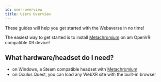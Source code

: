 ```yaml
---
id: user-overview
title: Users Overview
---
```


These guides will help you get started with the Webaverse in no time!

The easiest way to get started is to install [Metachromium](./1-metachromium-overview.md) on am OpenVR compatible XR device!

## What hardware/headset do I need?

- on Windows, a Steam compatible headset with [Metachromium](./1-metachromium-overview.md)
- on Oculus Quest, you can load any WebXR site with the built-in browser
